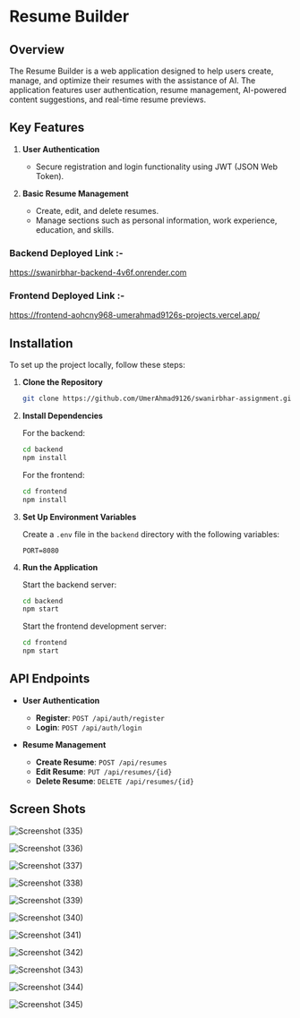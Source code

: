 # Resume Builder

## Overview

The Resume Builder is a web application designed to help users create, manage, and optimize their resumes with the assistance of AI. The application features user authentication, resume management, AI-powered content suggestions, and real-time resume previews.

## Key Features

1. **User Authentication**
   - Secure registration and login functionality using JWT (JSON Web Token).

2. **Basic Resume Management**
   - Create, edit, and delete resumes.
   - Manage sections such as personal information, work experience, education, and skills.

### Backend Deployed Link :-
 https://swanirbhar-backend-4v6f.onrender.com

### Frontend Deployed Link :-
https://frontend-aohcny968-umerahmad9126s-projects.vercel.app/

 

## Installation

To set up the project locally, follow these steps:

1. **Clone the Repository**

   ```bash
   git clone https://github.com/UmerAhmad9126/swanirbhar-assignment.git
   ```

2. **Install Dependencies**

   For the backend:
   ```bash
   cd backend
   npm install
   ```

   For the frontend:
   ```bash
   cd frontend
   npm install
   ```

3. **Set Up Environment Variables**

   Create a `.env` file in the `backend` directory with the following variables:

   ```
   PORT=8080
   ```

4. **Run the Application**

   Start the backend server:

   ```bash
   cd backend
   npm start
   ```

   Start the frontend development server:

   ```bash
   cd frontend
   npm start
   ```

## API Endpoints

- **User Authentication**
  - **Register**: `POST /api/auth/register`
  - **Login**: `POST /api/auth/login`

- **Resume Management**
  - **Create Resume**: `POST /api/resumes`
  - **Edit Resume**: `PUT /api/resumes/{id}`
  - **Delete Resume**: `DELETE /api/resumes/{id}`


 ## Screen Shots 


![Screenshot (335)](https://github.com/user-attachments/assets/adb64b1c-9528-4e38-98c4-1b8117c2f626)

![Screenshot (336)](https://github.com/user-attachments/assets/62b2afde-3131-4885-b2e7-9f25465e23d9)

![Screenshot (337)](https://github.com/user-attachments/assets/1b1653d7-5226-4a30-99ce-e238b5f82520)

![Screenshot (338)](https://github.com/user-attachments/assets/f480b7c8-5d87-4860-afcd-c6ba21fd2a51)

![Screenshot (339)](https://github.com/user-attachments/assets/5c56fd08-2188-4e45-916e-f43385496f2f)

![Screenshot (340)](https://github.com/user-attachments/assets/c7e53e69-15c3-46a4-9601-d01bb9e5a8c5)

![Screenshot (341)](https://github.com/user-attachments/assets/1fba41a7-c90f-43ed-9fe0-9e2902719ac3)

![Screenshot (342)](https://github.com/user-attachments/assets/9684a32d-89a0-4cf8-be84-1f3a8538b8d7)

![Screenshot (343)](https://github.com/user-attachments/assets/fb6f040b-fe26-44c3-bd7b-ea4f885dc36c) 

![Screenshot (344)](https://github.com/user-attachments/assets/a233739f-9db6-4ad5-a35a-8696097c1193)

![Screenshot (345)](https://github.com/user-attachments/assets/8e1d100f-0a37-4691-bf3b-64fac60282fa)
